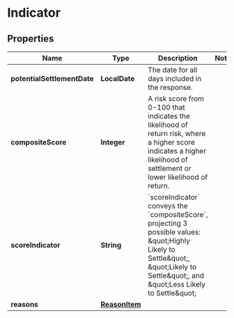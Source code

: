 

# Indicator


## Properties

| Name | Type | Description | Notes |
|------------ | ------------- | ------------- | -------------|
|**potentialSettlementDate** | **LocalDate** | The date for all days included in the response. |  |
|**compositeScore** | **Integer** | A risk score from 0-100 that indicates the likelihood of return risk, where a higher score indicates a higher likelihood of settlement or lower likelihood of return. |  |
|**scoreIndicator** | **String** | &#x60;scoreIndicator&#x60; conveys the &#x60;compositeScore&#x60;, projecting 3 possible values: \&quot;Highly Likely to Settle\&quot;, \&quot;Likely to Settle\&quot;, and \&quot;Less Likely to Settle\&quot; |  |
|**reasons** | [**ReasonItem**](ReasonItem.md) |  |  |



